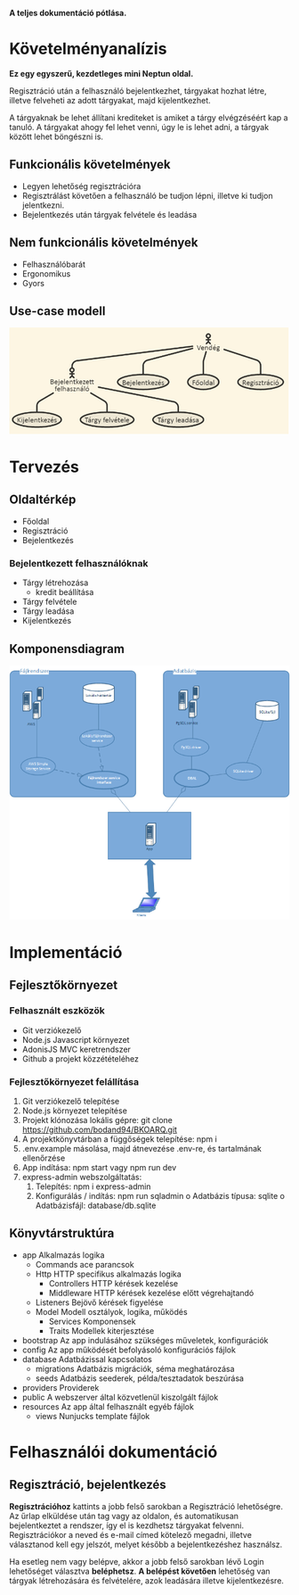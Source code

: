 **A teljes dokumentáció pótlása.**

# Követelményanalízis

**Ez egy egyszerű, kezdetleges mini Neptun oldal.**

Regisztráció után a felhasználó bejelentkezhet, tárgyakat hozhat létre, illetve felveheti az adott tárgyakat, majd kijelentkezhet.

A tárgyaknak be lehet állítani krediteket is amiket a tárgy elvégzéséért kap a tanuló. A tárgyakat ahogy fel lehet venni, úgy le is lehet adni, a tárgyak között lehet böngészni is.

## Funkcionális követelmények

* Legyen lehetőség regisztrációra
* Regisztrálást követően a felhasználó be tudjon lépni, illetve ki tudjon jelentkezni.
* Bejelentkezés után tárgyak felvétele és leadása

## Nem funkcionális követelmények

* Felhasználóbarát
* Ergonomikus
* Gyors

## Use-case modell 

![Use-case modell](usecase.png)

# Tervezés

## Oldaltérkép

* Főoldal
* Regisztráció
* Bejelentkezés

### Bejelentkezett felhasználóknak
* Tárgy létrehozása 
   * kredit beállítása
* Tárgy felvétele
* Tárgy leadása
* Kijelentkezés

## Komponensdiagram

![Komponensdiagram](komp.png)

# Implementáció

## Fejlesztőkörnyezet

### Felhasznált eszközök

* Git verziókezelő
* Node.js Javascript környezet
* AdonisJS MVC keretrendszer
* Github a projekt közzétételéhez

### Fejlesztőkörnyezet felállítása

1. Git verziókezelő telepítése
2. Node.js környezet telepítése
3. Projekt klónozása lokális gépre: git clone https://github.com/bodand94/BKOARQ.git 
4. A projektkönyvtárban a függőségek telepítése: npm i
5. .env.example másolása, majd átnevezése .env-re, és tartalmának ellenőrzése
6.	App indítása: npm start vagy npm run dev 
7. express-admin webszolgáltatás:
   1. Telepítés: npm i express-admin 
   2. Konfigurálás / indítás: npm run sqladmin 
      o Adatbázis típusa: sqlite 
      o Adatbázisfájl: database/db.sqlite 
      
## Könyvtárstruktúra
* app Alkalmazás logika 
  * Commands ace parancsok
  * Http HTTP specifikus alkalmazás logika 
    * Controllers HTTP kérések kezelése
    * Middleware HTTP kérések kezelése előtt végrehajtandó
  * Listeners Bejövő kérések figyelése
  * Model Modell osztályok, logika, működés 
    * Services Komponensek
    * Traits Modellek kiterjesztése
* bootstrap Az app indulásához szükséges műveletek, konfigurációk
* config Az app működését befolyásoló konfigurációs fájlok
* database Adatbázissal kapcsolatos 
  * migrations Adatbázis migrációk, séma meghatározása
  * seeds Adatbázis seederek, példa/tesztadatok beszúrása
* providers Providerek
* public A webszerver által közvetlenül kiszolgált fájlok
* resources Az app által felhasznált egyéb fájlok 
  * views Nunjucks template fájlok

# Felhasználói dokumentáció

## Regisztráció, bejelentkezés

**Regisztrációhoz** kattints a jobb felső sarokban a Regisztráció lehetőségre. Az űrlap elküldése után tag vagy az oldalon, és automatikusan bejelentkeztet a rendszer, így el is kezdhetsz  tárgyakat felvenni. Regisztrációkor a neved és e-mail címed kötelező megadni, illetve választanod kell egy jelszót, melyet később a bejelentkezéshez használsz.

Ha esetleg nem vagy belépve, akkor a jobb felső sarokban lévő Login lehetőséget választva **beléphetsz**.
**A belépést követően** lehetőség van tárgyak létrehozására és felvételére,  azok leadására illetve kijelentkezésre.
